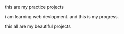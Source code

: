 this are my practice projects 

i am learning web devlopment. and this is my progress.

this all are my beautiful projects

